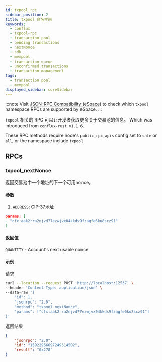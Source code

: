 ```yaml
---
id: txpool_rpc
sidebar_position: 2
title: txpool 命名空间
keywords:
  - conflux
  - txpool-rpc
  - transaction pool
  - pending transactions
  - nextNonce
  - sdk
  - mempool
  - transaction queue
  - unconfirmed transactions
  - transaction management
tags:
  - transaction pool
  - mempool
displayed_sidebar: coreSidebar
---
```


:::note
Visit [JSON-RPC Compatibility (eSpace)](/docs/espace/build/jsonrpc-compatibility) to check which `txpool` namespace RPCs are supported by eSpace.
:::

`txpool` 相关的 RPC 可以让开发者获取更多关于交易池的信息。 Which was introduced from `conflux-rust v1.1.6`.

These RPC methods require node's `public_rpc_apis` config set to `safe` or `all`, or the namespace include `txpool`

## RPCs

### txpool_nextNonce

返回交易池中一个地址的下一个可用nonce。

#### 参数

1. `ADDRESS`: CIP-37地址

```json
params: [
  "cfx:aak2rra2njvd77ezwjvx04kkds9fzagfe6ku8scz91"
]
```

#### 返回值

`QUANTITY` - Account's next usable nonce

#### 示例

请求

```sh
curl --location --request POST 'http://localhost:12537' \
--header 'Content-Type: application/json' \
--data-raw '{
    "id": 1,
    "jsonrpc": "2.0",
    "method": "txpool_nextNonce",
    "params": ["cfx:aak2rra2njvd77ezwjvx04kkds9fzagfe6ku8scz91"]
}'
```

返回结果

```json
{
    "jsonrpc": "2.0",
    "id": "15922956697249514502",
    "result": "0x278"
}
```
